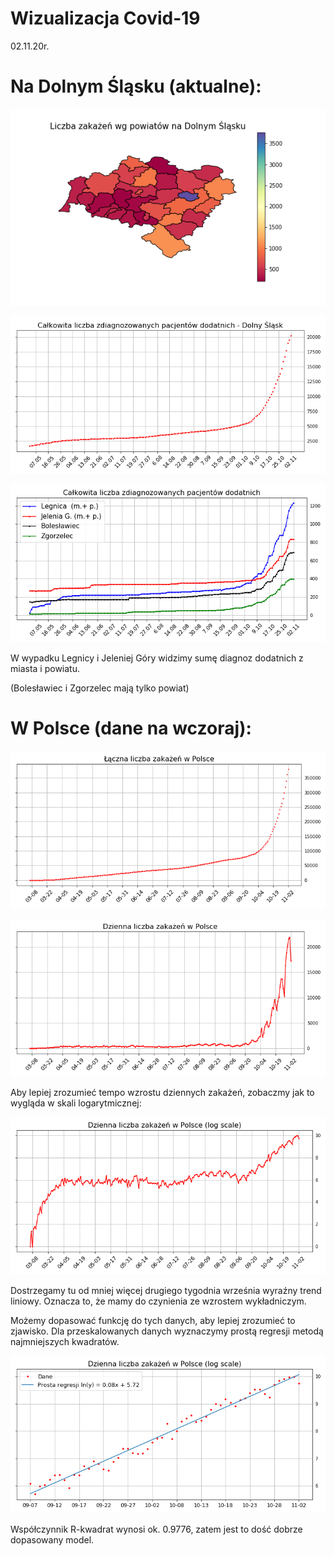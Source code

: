 # Wizualizacja Covid-19

02.11.20r.

# Na Dolnym Śląsku (aktualne):

![](images/geo_1.png)



![](images/DS_total_cases.png)


![](images/DS_LJBZ_cases.png)

W wypadku Legnicy i Jeleniej Góry widzimy sumę diagnoz dodatnich z miasta i powiatu.

(Bolesławiec i Zgorzelec mają tylko powiat) 


# W Polsce (dane na wczoraj):

![](images/PL_total_cases.png)


![](images/PL_new_cases.png)

Aby lepiej zrozumieć tempo wzrostu dziennych zakażeń, zobaczmy jak to wygląda w skali logarytmicznej:

![](images/PL_new_cases_log.png)

Dostrzegamy tu od mniej więcej drugiego tygodnia września wyraźny trend liniowy. Oznacza to, że mamy do czynienia ze wzrostem wykładniczym.

Możemy dopasować funkcję do tych danych, aby lepiej zrozumieć to zjawisko. Dla przeskalowanych danych wyznaczymy prostą regresji metodą najmniejszych kwadratów. 

![](images/PL_regression.png)

Współczynnik R-kwadrat wynosi ok. 0.9776, zatem jest to dość dobrze dopasowany model.

